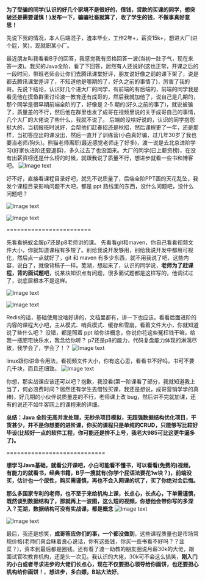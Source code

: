 **为了受骗的同学(认识的好几个家境不是很好的，借钱，贷款的买课的同学，想突破还是需要谨慎！)发布一下，骗骗社畜就算了，收了学生的钱，不做事真好意思！**

先说下我的情况，本人后端混子，渣本毕业，工作2年+，薪资15k+，想进大厂(进个屁，笑)，现就职某小厂。

最近朋友叫我看看B乎的回答，我感觉我有资格回答一波(当初一肚子气，现在来答一波)。我买的Java全阶，看了下回答，居然有人还说好(这也正常，开课之后的一段时间，带班老师会让你们去腾讯课堂好评，朋友说好像之前的课下架了，说是都去腾讯课堂差评了，不知道他是哪期的了，好久之前的事情了)，厉害了我的哥。先说下结论，认识好几个进大厂的同学，有前端的有后端的，前端的同学我是看见他在摸鱼群里讨论渡一教育还有成哥的，然后我就加他了，说自己是几期的，那个同学是很早期前端全阶的了，好像是 2-5 期的(好久之前的事了)，就说被骗了，质量差的不行，然后他在群里也发了成哥在视频里说的关于成哥自己的事情，几个大厂的大佬说了些什么，我就不说了。
后端的没啥好说的，认识的同学抱怨挺大的，当初报班时说好，会帮他们赶春招还是秋招，然后课程更了一年，还是那样，当初答应出的课没出，然后一直开了训练营(小白真好骗，过几年30岁了我也要当老师/狗头)。熊猫老师离职(最近感觉老师走了好多)，渡一说是去北京进阶学习(好家伙进阶还要退群)，多久过去了也没回来。大厂的同学(已上薪资榜)，在没有出薪资榜还是什么榜的时候，就跟我说了质量不行，想进步就看一些书和博客吧。
![Image text](./7.jpeg)

好不好，直接看课程目录好吧，就先不说质量了，后端全阶PPT画的天花乱坠，我发个课程目录影响问题不大吧，都是 ppt 路线里的东西，没什么问题吧，没什么问题吧？

![Image text](./1.jpeg)

![Image text](./2.jpeg)


========================<br/>

先看看蚂蚁金服p7还是p8老师讲的课。
先看看git和maven，你自己看看视频文件大小，你就知道课程有多短了。别给我说开发够用，别给我说开发中都用可视化，然后点一点就好了，git 和 maven 有多少东西，就不用我说了吧，这些内容，说白了，就像背稿子一样。芜湖，想起来了，认识的同学说，**老师为了赶课程，背的面试题吧**，说某块知识点有问题，很多面试题都是这样写的，他调试过了，说底层根本不是这样。


![Image text](./3.jpeg)

![Image text](./4.jpeg)


Redis的话，基础使用没啥好讲的，文档里都有，讲一下也应该。看看后面进阶的内容的课程大小吧，主从模式、哨兵模式、缓存和雪崩，看着文件大小，你就知道说了些什么吧？
没错，都是照着 ppt 给你讲概念，你说你花这些冤枉钱干嘛，给我一瓶肥宅快乐水，我念给你听？ p7还是p8的能力，代码复盘能力体现的淋漓尽致，我学会了，学会了！？
![Image text](./5.jpeg)

linux跟你讲命令用法，看视频文件大小，你有这心思，看看书不好吗，书可不要几千块，而且还细致。
![Image text](./6.jpeg)


你想，那实战课应该还可以吧？抱歉，我没看(第一阶课看了部分，我就知道我上当了，何必浪费时间？居然还有学生去借钱买课，我还是想说，成哥营销学学的真棒)，好几期的小伙伴说质量差的不行，老师课上改 bug，然后讲不完就加课，还有的说还不如牛客网上的课程来的详细。

**总结：Java 全阶无高并发处理，无秒杀项目模拟，无超强数据结构优化项目，干货甚少，并不是你想要的进阶课，你买的课程只是单纯的CRUD，只能够写比较好毕设(比较好一点的软件工程，你可能还是排不上号，我老大985可比这更牛逼多了)。**

============================

**想学习Java基础，就看公开课吧，小白可能看不懂书，可以看看(免费的)视频，有能力的就看书，经典书籍，B乎一搜就有(你学个屁语法要花1w块？)，前端没买，估计也一个尿性，购买需谨慎，再也不会入网课的坑了，买了你绝对会后悔。**

**那么多国家专利的老师，也不至于来给机构上课，长点心，长点心，下单需谨慎，既然谈到数据结构了，那就再上一波图，这么短的视频，你想他会带你写的多深入？芜湖，数据结构可没有实战课，都是概念**
![Image text](./8.jpg)

![Image text](./9.jpg)


最后，我还是想笑，**成哥答应你们的事，一个都没做到**，这些课程质量也是市场常规价格(老师们真会昧着良心说话，你有这些钱，你买一些书看不好吗？？韭菜？)，资本到最后都是圈钱。还有看了渡一助教的朋友圈说月薪30k的大佬，跟面试官吹教育机构，还是头一次见。我认识的大佬，30k可不会这么搞笑，**刚入门的小白或者寻求进步的大佬们长点心，现在不仅要担心领导给你画饼，也还要担心机构给你画饼！**。**想进步，多白嫖，B站大法好**。

